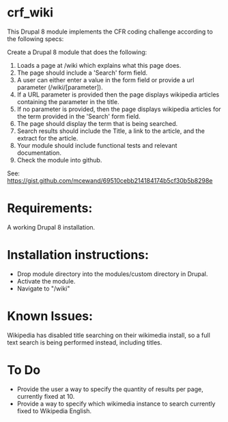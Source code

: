 crf_wiki
========

This Drupal 8 module implements the CFR coding challenge according to the following specs:

Create a Drupal 8 module that does the following:

1) Loads a page at /wiki which explains what this page does.
2) The page should include a 'Search' form field.
3) A user can either enter a value in the form field or provide a url parameter (/wiki/[parameter]).
4) If a URL parameter is provided then the page displays wikipedia articles containing the parameter in the title.
5) If no parameter is provided, then the page displays wikipedia articles for the term provided in the 'Search' form field.
6) The page should display the term that is being searched.
7) Search results should include the Title, a link to the article, and the extract for the article.
8) Your module should include functional tests and relevant documentation.
9) Check the module into github.

See: https://gist.github.com/mcewand/69510cebb214184174b5cf30b5b8298e

Requirements:
=============
A working Drupal 8 installation.

Installation instructions:
==========================
- Drop module directory into the modules/custom directory in Drupal.
- Activate the module.
- Navigate to "/wiki"

Known Issues:
=============
Wikipedia has disabled title searching on their wikimedia install, so a full text search is being performed instead, including titles.


To Do
=====
- Provide the user a way to specify the quantity of results per page, currently fixed at 10.
- Provide a way to specify which wikimedia instance to search currently fixed to Wikipedia English.
